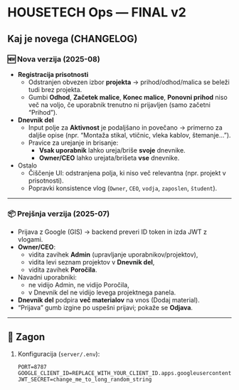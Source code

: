 # HOUSETECH Ops — FINAL v2

## Kaj je novega (CHANGELOG)

### 🆕 Nova verzija (2025-08)
- **Registracija prisotnosti**
  - Odstranjen obvezen izbor **projekta** → prihod/odhod/malica se beleži tudi brez projekta.
  - Gumbi **Odhod**, **Začetek malice**, **Konec malice**, **Ponovni prihod** niso več na voljo, če uporabnik trenutno ni prijavljen (samo začetni “Prihod”).
- **Dnevnik del**
  - Input polje za **Aktivnost** je podaljšano in povečano → primerno za daljše opise (npr. “Montaža stikal, vtičnic, vleka kablov, štemanje…”).
  - Pravice za urejanje in brisanje:
    - **Vsak uporabnik** lahko ureja/briše **svoje** dnevnike.
    - **Owner/CEO** lahko urejata/brišeta **vse** dnevnike.
- Ostalo
  - Čiščenje UI: odstranjena polja, ki niso več relevantna (npr. projekt v prisotnosti).
  - Popravki konsistence vlog (`Owner`, `CEO`, `vodja`, `zaposlen`, `študent`).

---

### 📦 Prejšnja verzija (2025-07)
- Prijava z Google (GIS) → backend preveri ID token in izda JWT z vlogami.
- **Owner/CEO**:
  - vidita zavihek **Admin** (upravljanje uporabnikov/projektov),
  - vidita levi seznam projektov v **Dnevnik del**,
  - vidita zavihek **Poročila**.
- Navadni uporabniki:
  - ne vidijo Admin, ne vidijo Poročila,
  - v Dnevnik del ne vidijo levega projektnega panela.
- **Dnevnik del** podpira **več materialov** na vnos (Dodaj material).
- “Prijava” gumb izgine po uspešni prijavi; pokaže se **Odjava**.

---

## 🚀 Zagon

1. Konfiguracija (`server/.env`):
   ```env
   PORT=8787
   GOOGLE_CLIENT_ID=REPLACE_WITH_YOUR_CLIENT_ID.apps.googleusercontent.com
   JWT_SECRET=change_me_to_long_random_string
